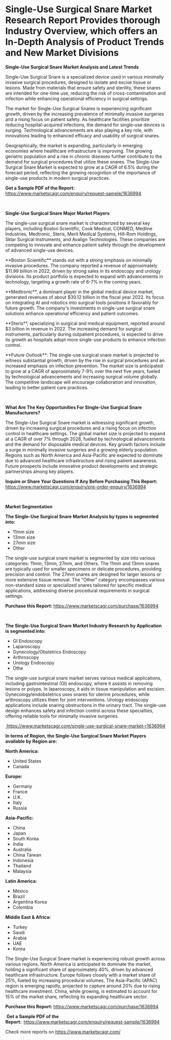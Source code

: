 <p><h1>Single-Use Surgical Snare Market Research Report Provides thorough Industry Overview, which offers an In-Depth Analysis of Product Trends and New Market Divisions</h1></p><p><strong>Single-Use Surgical Snare Market Analysis and Latest Trends</strong></p>
<p><p>Single-Use Surgical Snare is a specialized device used in various minimally invasive surgical procedures, designed to isolate and excise tissue or lesions. Made from materials that ensure safety and sterility, these snares are intended for one-time use, reducing the risk of cross-contamination and infection while enhancing operational efficiency in surgical settings.</p><p>The market for Single-Use Surgical Snares is experiencing significant growth, driven by the increasing prevalence of minimally invasive surgeries and a rising focus on patient safety. As healthcare facilities prioritize reducing hospital-acquired infections, the demand for single-use devices is surging. Technological advancements are also playing a key role, with innovations leading to enhanced efficacy and usability of surgical snares.</p><p>Geographically, the market is expanding, particularly in emerging economies where healthcare infrastructure is improving. The growing geriatric population and a rise in chronic diseases further contribute to the demand for surgical procedures that utilize these snares. The Single-Use Surgical Snare Market is expected to grow at a CAGR of 6.5% during the forecast period, reflecting the growing recognition of the importance of single-use products in modern surgical practices.</p></p>
<p><strong>Get a Sample PDF of the Report:&nbsp;</strong> <a href="https://www.marketscagr.com/enquiry/request-sample/1636994?utm_campaign=3201&utm_medium=2&utm_source=Github&utm_content=ia&utm_term=23032025&utm_id=single-use-surgical-snare">https://www.marketscagr.com/enquiry/request-sample/1636994</a></p>
<p>&nbsp;</p>
<p><strong>Single-Use Surgical Snare Major Market Players</strong></p>
<p><p>The single-use surgical snare market is characterized by several key players, including Boston Scientific, Cook Medical, CONMED, Medline Industries, Medtronic, Steris, Merit Medical Systems, Hill-Rom Holdings, Sklar Surgical Instruments, and Avalign Technologies. These companies are competing to innovate and enhance patient safety through the development of advanced single-use devices.</p><p>**Boston Scientific** stands out with a strong emphasis on minimally invasive procedures. The company reported a revenue of approximately $11.99 billion in 2022, driven by strong sales in its endoscopy and urology divisions. Its product portfolio is expected to expand with advancements in technology, targeting a growth rate of 6-7% in the coming years.</p><p>**Medtronic**, a dominant player in the global medical device market, generated revenues of about $30.12 billion in the fiscal year 2022. Its focus on integrating AI and robotics into surgical tools positions it favorably for future growth. The company's investments in single-use surgical snare solutions enhance operational efficiency and patient outcomes.</p><p>**Steris**, specializing in surgical and medical equipment, reported around $3 billion in revenue in 2022. The increasing demand for surgical instruments, particularly during outpatient procedures, is expected to drive its growth as hospitals adopt more single-use products to enhance infection control.</p><p>**Future Outlook**: The single-use surgical snare market is projected to witness substantial growth, driven by the rise in surgical procedures and an increased emphasis on infection prevention. The market size is anticipated to grow at a CAGR of approximately 7-9% over the next five years, fueled by technological advancements and increasing surgical volume globally. The competitive landscape will encourage collaboration and innovation, leading to better patient care practices.</p></p>
<p>&nbsp;</p>
<p><strong>What Are The Key Opportunities For Single-Use Surgical Snare Manufacturers?</strong></p>
<p><p>The Single-Use Surgical Snare market is witnessing significant growth, driven by increasing surgical procedures and a rising focus on infection control in healthcare settings. The global market size is projected to expand at a CAGR of over 7% through 2028, fueled by technological advancements and the demand for disposable medical devices. Key growth factors include a surge in minimally invasive surgeries and a growing elderly population. Regions such as North America and Asia-Pacific are expected to dominate due to advanced healthcare infrastructure and rising patient awareness. Future prospects include innovative product developments and strategic partnerships among key players.</p></p>
<p><strong>Inquire or Share Your Questions If Any Before Purchasing This Report:</strong> <a href="https://www.marketscagr.com/enquiry/pre-order-enquiry/1636994?utm_campaign=3201&utm_medium=2&utm_source=Github&utm_content=ia&utm_term=23032025&utm_id=single-use-surgical-snare">https://www.marketscagr.com/enquiry/pre-order-enquiry/1636994</a></p>
<p>&nbsp;</p>
<p><strong>Market Segmentation</strong></p>
<p><strong>The Single-Use Surgical Snare Market Analysis by types is segmented into:</strong></p>
<p><ul><li>11mm size</li><li>13mm size</li><li>27mm size</li><li>Other</li></ul></p>
<p><p>The single-use surgical snare market is segmented by size into various categories: 11mm, 13mm, 27mm, and Others. The 11mm and 13mm snares are typically used for smaller specimens or delicate procedures, providing precision and control. The 27mm snares are designed for larger lesions or more extensive tissue removal. The "Other" category encompasses various non-standard sizes or specialized snares tailored for specific medical applications, addressing diverse procedural requirements in surgical settings.</p></p>
<p><strong>Purchase this Report:&nbsp;</strong><a href="https://www.marketscagr.com/purchase/1636994?utm_campaign=3201&utm_medium=2&utm_source=Github&utm_content=ia&utm_term=23032025&utm_id=single-use-surgical-snare">https://www.marketscagr.com/purchase/1636994</a></p>
<p>&nbsp;</p>
<p><strong>The Single-Use Surgical Snare Market Industry Research by Application is segmented into:</strong></p>
<p><ul><li>GI Endoscopy</li><li>Laparoscopy</li><li>Gynecology/Obstetrics Endoscopy</li><li>Arthroscopy</li><li>Urology Endoscopy</li><li>Othe</li></ul></p>
<p><p>The single-use surgical snare market serves various medical applications, including gastrointestinal (GI) endoscopy, where it assists in removing lesions or polyps. In laparoscopy, it aids in tissue manipulation and excision. Gynecology/endobstetrics uses snares for uterine procedures, while arthroscopy utilizes them for joint interventions. Urology endoscopy applications include snaring obstructions in the urinary tract. The single-use design enhances safety and infection control across these specialties, offering reliable tools for minimally invasive surgeries.</p></p>
<p><a href="https://www.marketscagr.com/single-use-surgical-snare-market-r1636994?utm_campaign=3201&utm_medium=2&utm_source=Github&utm_content=ia&utm_term=23032025&utm_id=single-use-surgical-snare">&nbsp;https://www.marketscagr.com/single-use-surgical-snare-market-r1636994</a></p>
<p><strong>In terms of Region, the Single-Use Surgical Snare Market Players available by Region are:</strong></p>
<p>
    <p> <strong> North America: </strong>
        <ul>
            <li>United States</li>
            <li>Canada</li>
        </ul>
        </p> 
    <p> <strong> Europe: </strong>
        <ul>
            <li>Germany</li>
            <li>France</li>
            <li>U.K.</li>
            <li>Italy</li>
            <li>Russia</li>
        </ul>
        </p> 
    <p> <strong> Asia-Pacific: </strong>
        <ul>
            <li>China</li>
            <li>Japan</li>
            <li>South Korea</li>
            <li>India</li>
            <li>Australia</li>
            <li>China Taiwan</li>
            <li>Indonesia</li>
            <li>Thailand</li>
            <li>Malaysia</li>
        </ul>
        </p> 
    <p> <strong> Latin America: </strong>
        <ul>
            <li>Mexico</li>
            <li>Brazil</li>
            <li>Argentina Korea</li>
            <li>Colombia</li>
        </ul>
        </p> 
    <p> <strong> Middle East & Africa: </strong>
        <ul>
            <li>Turkey</li>
            <li>Saudi</li>
            <li>Arabia</li>
            <li>UAE</li>
            <li>Korea</li>
        </ul>
    </p>
    </p>
<p><p>The Single-Use Surgical Snare market is experiencing robust growth across various regions. North America is anticipated to dominate the market, holding a significant share of approximately 40%, driven by advanced healthcare infrastructure. Europe follows closely with a market share of 25%, fueled by increasing procedural volumes. The Asia-Pacific (APAC) region is emerging rapidly, projected to capture around 20% due to rising healthcare investment. China, while growing, is estimated to account for 15% of the market share, reflecting its expanding healthcare sector.</p></p>
<p><strong>Purchase this Report: </strong><a href="https://www.marketscagr.com/purchase/1636994?utm_campaign=3201&utm_medium=2&utm_source=Github&utm_content=ia&utm_term=23032025&utm_id=single-use-surgical-snare">https://www.marketscagr.com/purchase/1636994</a></p>
<p>&nbsp;<strong>Get a Sample PDF of the Report:&nbsp;&nbsp;</strong><a href="https://www.marketscagr.com/enquiry/request-sample/1636994?utm_campaign=3201&utm_medium=2&utm_source=Github&utm_content=ia&utm_term=23032025&utm_id=single-use-surgical-snare">https://www.marketscagr.com/enquiry/request-sample/1636994</a></p>
<p><strong></strong></p>
<p>Check more reports on <a href="https://www.marketscagr.com/?utm_campaign=3201&utm_medium=2&utm_source=Github&utm_content=ia&utm_term=23032025&utm_id=single-use-surgical-snare">https://www.marketscagr.com/</a></p>